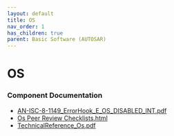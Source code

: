 ```yaml
---
layout: default
title: OS
nav_order: 1
has_children: true
parent: Basic Software (AUTOSAR)
---
```

# OS
### Component Documentation

- [AN-ISC-8-1149_ErrorHook_E_OS_DISABLED_INT.pdf](doc/AN-ISC-8-1149_ErrorHook_E_OS_DISABLED_INT.pdf)
- [Os Peer Review Checklists.html](doc/Os%20Peer%20Review%20Checklists.html)
- [TechnicalReference_Os.pdf](doc/TechnicalReference_Os.pdf)

